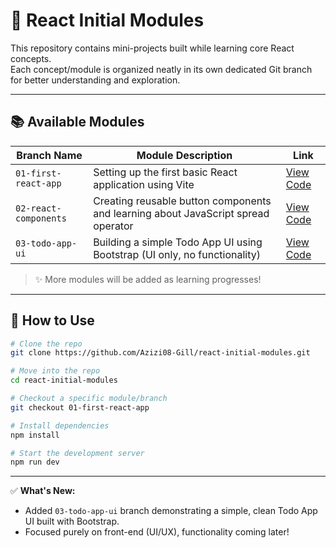 # 🚀 React Initial Modules

This repository contains mini-projects built while learning core React concepts.  
Each concept/module is organized neatly in its own dedicated Git branch for better understanding and exploration.

---

## 📚 Available Modules

| Branch Name           | Module Description                                                                | Link                                                                                        |
| --------------------- | --------------------------------------------------------------------------------- | ------------------------------------------------------------------------------------------- |
| `01-first-react-app`  | Setting up the first basic React application using Vite                           | [View Code](https://github.com/Azizi08-Gill/react-initial-modules/tree/01-first-react-app)  |
| `02-react-components` | Creating reusable button components and learning about JavaScript spread operator | [View Code](https://github.com/Azizi08-Gill/react-initial-modules/tree/02-react-components) |
| `03-todo-app-ui`      | Building a simple Todo App UI using Bootstrap (UI only, no functionality)         | [View Code](https://github.com/Azizi08-Gill/react-initial-modules/tree/03-todo-app-ui)      |

> ✨ More modules will be added as learning progresses!

---

## 🧽 How to Use

```bash
# Clone the repo
git clone https://github.com/Azizi08-Gill/react-initial-modules.git

# Move into the repo
cd react-initial-modules

# Checkout a specific module/branch
git checkout 01-first-react-app

# Install dependencies
npm install

# Start the development server
npm run dev
```

---

✅ **What's New:**

- Added `03-todo-app-ui` branch demonstrating a simple, clean Todo App UI built with Bootstrap.
- Focused purely on front-end (UI/UX), functionality coming later!
